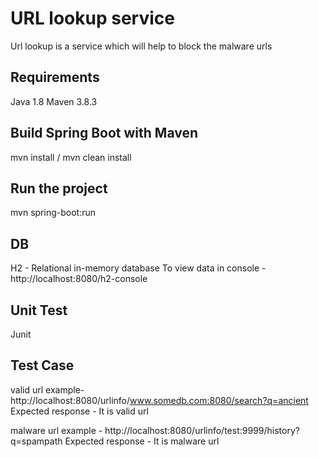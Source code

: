 # URL lookup service

Url lookup is a service which will help to block the malware urls

## Requirements
Java 1.8
Maven 3.8.3

## Build Spring Boot with Maven
mvn install / mvn clean install

## Run the project
mvn spring-boot:run

## DB
H2 - Relational in-memory database
To view data in console - 
http://localhost:8080/h2-console

## Unit Test
Junit

## Test Case
valid url example-
http://localhost:8080/urlinfo/www.somedb.com:8080/search?q=ancient
Expected response - It is valid url

malware url example -
http://localhost:8080/urlinfo/test:9999/history?q=spampath
Expected response - It is malware url
